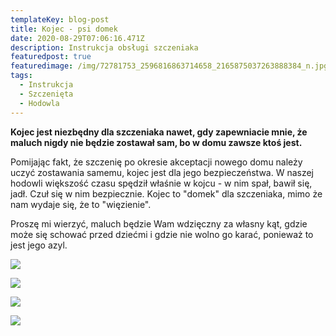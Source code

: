 ```yaml
---
templateKey: blog-post
title: Kojec - psi domek
date: 2020-08-29T07:06:16.471Z
description: Instrukcja obsługi szczeniaka
featuredpost: true
featuredimage: /img/72781753_2596816863714658_2165875037263888384_n.jpg
tags:
  - Instrukcja
  - Szczenięta
  - Hodowla
---
```

**Kojec jest niezbędny dla szczeniaka nawet, gdy zapewniacie mnie, że maluch nigdy
 nie będzie zostawał sam, bo w domu zawsze ktoś jest.**

Pomijając fakt, że szczenię po okresie akceptacji nowego domu należy uczyć zostawania
 samemu, kojec jest dla jego bezpieczeństwa.
 W naszej hodowli większość czasu spędził właśnie w kojcu - w nim spał, bawił się,
 jadł. Czuł się w nim bezpiecznie. Kojec to "domek" dla szczeniaka, mimo że nam
 wydaje się, że to "więzienie".

Proszę mi wierzyć, maluch będzie Wam wdzięczny za
 własny kąt, gdzie może się schować przed dziećmi i gdzie nie wolno go karać,
 ponieważ to jest jego azyl.



![](/img/kojec1.jpg)

![](/img/kojec2.jpg)

![](/img/kojec3.jpg)

![](/img/kojec4.jpg)
